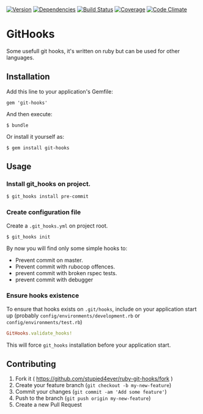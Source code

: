 [![Version](http://allthebadges.io/stupied4ever/git-hooks/badge_fury.png)](http://allthebadges.io/stupied4ever/git-hooks/badge_fury)
[![Dependencies](http://allthebadges.io/stupied4ever/git-hooks/gemnasium.png)](http://allthebadges.io/stupied4ever/git-hooks/gemnasium)
[![Build Status](http://allthebadges.io/stupied4ever/git-hooks/travis.png)](http://allthebadges.io/stupied4ever/git-hooks/travis)
[![Coverage](http://allthebadges.io/stupied4ever/git-hooks/coveralls.png)](http://allthebadges.io/stupied4ever/git-hooks/coveralls)
[![Code Climate](http://allthebadges.io/stupied4ever/git-hooks/code_climate.png)](http://allthebadges.io/stupied4ever/git-hooks/code_climate)

# GitHooks

Some usefull git hooks, it's written on ruby but can be used for other languages.

## Installation

Add this line to your application's Gemfile:

    gem 'git-hooks'

And then execute:

    $ bundle

Or install it yourself as:

    $ gem install git-hooks

## Usage
### Install git_hooks on project.

```bash
$ git_hooks install pre-commit
```

### Create configuration file

Create a `.git_hooks.yml` on project root.

```bash
$ git_hooks init
```

By now you will find only some simple hooks to:

 - Prevent commit on master.
 - Prevent commit with rubocop offences.
 - prevent commit with broken rspec tests.
 - prevent commit with debugger

### Ensure hooks existence

To ensure that hooks exists on `.git/hooks`, include on your application
start up (probably  `config/environments/development.rb` or
`config/environments/test.rb`)

```ruby
GitHooks.validate_hooks!
```

This will force `git_hooks` installation before your application start.

## Contributing

1. Fork it ( https://github.com/stupied4ever/ruby-git-hooks/fork )
2. Create your feature branch (`git checkout -b my-new-feature`)
3. Commit your changes (`git commit -am 'Add some feature'`)
4. Push to the branch (`git push origin my-new-feature`)
5. Create a new Pull Request
